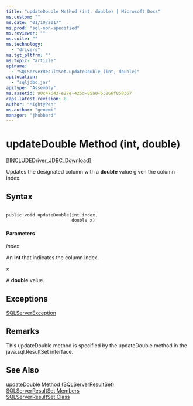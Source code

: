 ```yaml
---
title: "updateDouble Method (int, double) | Microsoft Docs"
ms.custom: ""
ms.date: "01/19/2017"
ms.prod: "sql-non-specified"
ms.reviewer: ""
ms.suite: ""
ms.technology: 
  - "drivers"
ms.tgt_pltfrm: ""
ms.topic: "article"
apiname: 
  - "SQLServerResultSet.updateDouble (int, double)"
apilocation: 
  - "sqljdbc.jar"
apitype: "Assembly"
ms.assetid: 90c47643-e27e-425d-85a0-63866f858367
caps.latest.revision: 8
author: "MightyPen"
ms.author: "genemi"
manager: "jhubbard"
---
```

# updateDouble Method (int, double)
[!INCLUDE[Driver_JDBC_Download](../../../includes/driver_jdbc_download.md)]

  Updates the designated column with a **double** value given the column index.  
  
## Syntax  
  
```  
  
public void updateDouble(int index,  
                         double x)  
```  
  
#### Parameters  
 *index*  
  
 An **int** that indicates the column index.  
  
 *x*  
  
 A **double** value.  
  
## Exceptions  
 [SQLServerException](../../../connect/jdbc/reference/sqlserverexception-class.md)  
  
## Remarks  
 This updateDouble method is specified by the updateDouble method in the java.sql.ResultSet interface.  
  
## See Also  
 [updateDouble Method &#40;SQLServerResultSet&#41;](../../../connect/jdbc/reference/updatedouble-method-sqlserverresultset.md)   
 [SQLServerResultSet Members](../../../connect/jdbc/reference/sqlserverresultset-members.md)   
 [SQLServerResultSet Class](../../../connect/jdbc/reference/sqlserverresultset-class.md)  
  
  